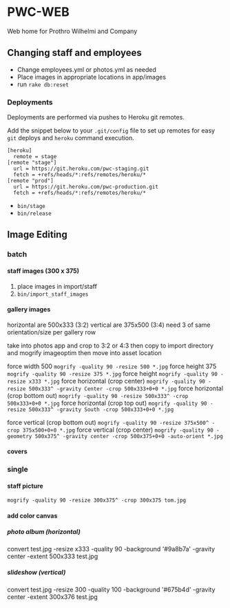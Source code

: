 # PWC-WEB

Web home for Prothro Wilhelmi and Company

## Changing staff and employees

* Change employees.yml or photos.yml as needed
* Place images in appropriate locations in app/images
* run `rake db:reset`

### Deployments

Deployments are performed via pushes to Heroku git remotes.

Add the snippet below to your `.git/config` file to set up remotes for easy `git` deploys and `heroku` command execution.

```
[heroku]
  remote = stage
[remote "stage"]
  url = https://git.heroku.com/pwc-staging.git
  fetch = +refs/heads/*:refs/remotes/heroku/*
[remote "prod"]
  url = https://git.heroku.com/pwc-production.git
  fetch = +refs/heads/*:refs/remotes/heroku/*
```

* `bin/stage`
* `bin/release`

## Image Editing

### batch
#### staff images (300 x 375)

1. place images in import/staff
2. `bin/import_staff_images`

#### gallery images

horizontal are 500x333 (3:2)
vertical are 375x500 (3:4)
need 3 of same orientation/size per gallery row

take into photos app and crop to 3:2 or 4:3
then copy to import directory and mogrify
imageoptim then move into asset location

force width 500
`mogrify -quality 90 -resize 500 *.jpg`
force height 375
`mogrify -quality 90 -resize 375 *.jpg`
force height
`mogrify -quality 90 -resize x333 *.jpg`
force horizontal (crop center)
`mogrify -quality 90 -resize 500x333^ -gravity Center -crop 500x333+0+0 *.jpg`
force horizontal (crop bottom out)
`mogrify -quality 90 -resize 500x333^ -crop 500x333+0+0 *.jpg`
force horizontal (crop top out)
`mogrify -quality 90 -resize 500x333^ -gravity South -crop 500x333+0+0 *.jpg`

force vertical (crop bottom out)
`mogrify -quality 90 -resize 375x500^ -crop 375x500+0+0 *.jpg`
force vertical (crop center)
`mogrify -quality 90 -geometry 500x375^ -gravity center -crop 500x375+0+0 -auto-orient *.jpg`


#### covers


### single

#### staff picture
`mogrify -quality 90 -resize 300x375^ -crop 300x375 tom.jpg`

#### add color canvas

##### photo album (horizontal)
convert test.jpg -resize x333 -quality 90 -background '#9a8b7a' -gravity center -extent 500x333 test.jpg

##### slideshow (vertical)
convert test.jpg -resize 300 -quality 100 -background '#675b4d' -gravity center -extent 300x376 test.jpg
